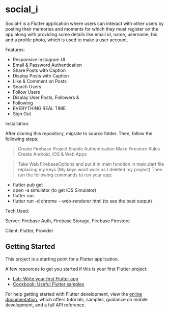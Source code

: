 # social_i

Social-I is a Flutter application where users can interact with other users by posting their memories and moments for which they must register on the app along with providing some details like email id, name, username, bio and a profile photo, which is used to make a user account.

Features:
  +  Responsive Instagram UI
  +  Email & Password Authentication
  +  Share Posts with Caption
  +  Display Posts with Caption
  +  Like & Comment on Posts
  +  Search Users
  +  Follow Users
  +  Display User Posts, Followers &
  +  Following
  +  EVERYTHING REAL TIME
  +  Sign Out


Installation:

After cloning this repository, migrate to source folder. Then, follow the following steps:

> Create Firebase Project
> Enable Authentication
> Make Firestore Rules
> Create Android, iOS & Web Apps

> Take Web FirebaseOptions and put it in main function in main.dart file replacing my keys (My keys wont work as I deleted my project) Then run the following commands to run your app:

 + flutter pub get
 + open -a simulator (to get iOS Simulator)
 + flutter run
 + flutter run -d chrome --web-renderer html (to see the best output)

  
Tech Used:

Server: Firebase Auth, Firebase Storage, Firebase Firestore

Client: Flutter, Provider

## Getting Started

This project is a starting point for a Flutter application.

A few resources to get you started if this is your first Flutter project:

- [Lab: Write your first Flutter app](https://docs.flutter.dev/get-started/codelab)
- [Cookbook: Useful Flutter samples](https://docs.flutter.dev/cookbook)

For help getting started with Flutter development, view the
[online documentation](https://docs.flutter.dev/), which offers tutorials,
samples, guidance on mobile development, and a full API reference.
